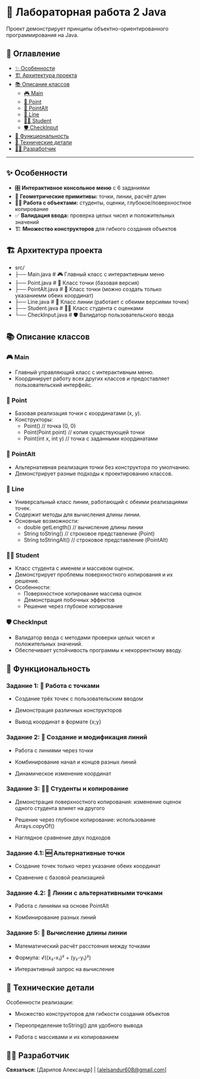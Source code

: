 # 🧮 Лабораторная работа 2 Java

Проект демонстрирует принципы объектно-ориентированного программирования на Java.

## 📖 Оглавление

- [✨ Особенности](#-особенности)
- [🏗️ Архитектура проекта](#️-архитектура-проекта)
- [📚 Описание классов](#-описание-классов)
  - [🎮 Main](#-main)
  - [📍 Point](#-point)
  - [📍 PointAlt](#-pointalt)
  - [📐 Line](#-line)
  - [👨‍🎓 Student](#-student)
  - [🛡️ CheckInput](#-checkinput)
- [🎯 Функциональность](#-функциональность)
- [🔧 Технические детали](#-технические-детали)
- [👨‍💻 Разработчик](#-разработчик)

---

## ✨ Особенности

- 🎛️ **Интерактивное консольное меню** с 6 заданиями
- 📐 **Геометрические примитивы:** точки, линии, расчёт длин
- 👨‍🎓 **Работа с объектами:** студенты, оценки, глубокое/поверхностное копирование
- ✅ **Валидация ввода:** проверка целых чисел и положительных значений
- 🏗️ **Множество конструкторов** для гибкого создания объектов

## 🏗️ Архитектура проекта
  -  src/
  -  ├── Main.java # 🎮 Главный класс с интерактивным меню
  -  ├── Point.java # 📍 Класс точки (базовая версия)
  -  ├── PointAlt.java # 📍 Класс точки (можно создать только указаниемм обеих координат)
  -  ├── Line.java # 📐 Класс линии (работает с обеими версиями точек)
  -  ├── Student.java # 👨‍🎓 Класс студента с оценками
  -  └── CheckInput.java # 🛡️ Валидатор пользовательского ввода

## 📚 Описание классов
### 🎮 Main
- Главный управляющий класс с интерактивным меню.
- Координирует работу всех других классов и предоставляет пользовательский интерфейс.

### 📍 Point
- Базовая реализация точки с координатами (x, y).
- Конструкторы:
  - Point()              // точка (0, 0)
  - Point(Point point)   // копия существующей точки
  - Point(int x, int y)  // точка с заданными координатами

### 📍 PointAlt
- Альтернативная реализация точки без конструктора по умолчанию.
- Демонстрирует разные подходы к проектированию классов.

### 📐 Line
- Универсальный класс линии, работающий с обеими реализациями точек.
- Содержит методы для вычисления длины линии.
- Основные возможности:
  - double getLength()           // вычисление длины линии
  - String toString()           // строковое представление (Point)
  - String toStringAlt()        // строковое представление (PointAlt)

### 👨‍🎓 Student
- Класс студента с именем и массивом оценок.
- Демонстрирует проблемы поверхностного копирования и их решение.
- Особенности:
  - Поверхностное копирование массива оценок
  - Демонстрация побочных эффектов
  - Решение через глубокое копирование

### 🛡️ CheckInput
- Валидатор ввода с методами проверки целых чисел и положительных значений.
- Обеспечивает устойчивость программы к некорректному вводу.

## 🎯 Функциональность
### Задание 1: 📍 Работа с точками
- Создание трёх точек с пользовательским вводом

- Демонстрация различных конструкторов

- Вывод координат в формате {x;y}

### Задание 2: 📐 Создание и модификация линий
- Работа с линиями через точки

- Комбинирование начал и концов разных линий

- Динамическое изменение координат

### Задание 3: 👨‍🎓 Студенты и копирование
- Демонстрация поверхностного копирования: изменение оценок одного студента влияет на другого

- Решение через глубокое копирование: использование Arrays.copyOf()

- Наглядное сравнение двух подходов

### Задание 4.1: 🆕 Альтернативные точки
- Создание точек только через указание обеих координат

- Сравнение с базовой реализацией

### Задание 4.2: 🔗 Линии с альтернативными точками
- Работа с линиями на основе PointAlt

- Комбинирование разных линий

### Задание 5: 📏 Вычисление длины линии
- Математический расчёт расстояния между точками

- Формула: √((x₂-x₁)² + (y₂-y₁)²)

- Интерактивный запрос на вычисление

## 🔧 Технические детали
Особенности реализации:
- Множество конструкторов для гибкости создания объектов

- Переопределение toString() для удобного вывода

- Работа с массивами и их копированием

## 👨‍💻 Разработчик

**Связаться:** [Дарипов Александр] | [alelsandur608@gmail.com]












